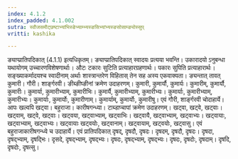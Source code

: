 ```yaml
---
index: 4.1.2
index_padded: 4.1.002
sutra: स्वौजसमौट्छष्टाभ्यांभिस्ङेभ्याम्भ्यस्ङसिभ्यांभ्यस्ङसोसाम्ङ्योस्सुप्
vritti: kashika

---
```

ङ्याप्प्रातिपदिकात् (4.1.1) इत्यधिकृतम्। ङ्याप्प्रातिपदिकात् स्वादयः प्रत्यया भवन्ति। उकारादयो ऽनुबन्धा यथायोगम् उच्चारणविशेषणार्थाः। औटः टकारः सुटिति प्रत्याहारग्रहणार्थः। पकारः सुपिति प्रत्याहारार्थः। सङ्ख्याकर्मादयश्च स्वादीनाम् अर्थाः शास्त्रान्तरेण विहितास् तेन सह अस्य एकवाक्यता। ङ्यन्तात् तावत् कुमारी। गौरी। शार्ङ्गरवी। ङीब्ङीष्ङीनां क्रमेण उदाहरणम्। कुमारी, कुमार्यौ, कुमार्यः। कुमारीम्, कुमार्यौ, कुमारीः। कुमार्या, कुमारीभ्याम्, कुमारीभिः। कुमार्यै, कुमारीभ्याम्, कुमारीभ्यः। कुमार्याः, कुमारीभ्याम्, कुमारीभ्यः। कुमार्याः, कुमार्योः, कुमारीणाम्। कुमार्याम्, कुमार्योः, कुमारीषु। एवं गौरी, शार्ङ्गरवी चोदाहार्ये। आपः खल्वपि खट्वा। बहुराजा। कारीषगन्ध्या। टाब्डाप्चापां क्रमेण उदाहरणम्। खट्वा, खट्वे, खट्वाः। खट्वाम्, खट्वे, खट्वाः। खट्वया, खट्वाभ्याम्, खट्वाभिः। खट्वायै, खट्वाभ्याम्, खट्वाभ्यः। खट्वायाः, खट्वाभ्याम्, खट्वाभ्यः। खट्वायाः खट्वयोः, खट्वानाम्। खट्वायाम्, खट्वयोः, खट्वासु। एवं बहुराजाकारीषगन्ध्ये च उदाहार्ये। एवं प्रातिपदिकात् दृषद्, दृषदौ, दृषदः। दृषदम्, दृषदौ, दृषदः। दृषदा, दृषद्भ्याम्, दृषद्भिः। दृसदे, दृषद्भ्याम्, दृषद्भ्यः। दृषदः, दृषद्भ्याम्, दृषद्भ्यः। दृषदः, दृषदोः, दृषदाम्। दृषदि, दृषदोः, दृषत्सु।